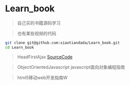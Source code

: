 # Learn_book
> 自己买的书籍源码学习

> 也有某些视频的代码
~~~ bash
git clone git@github.com:xiaotiandada/Learn_book.git
cd Learn_book
~~~

> HeadFirstAjax [SourceCode]( https://resources.oreilly.com/examples/9780596515782)


> ObjectOrientedJavascript javascript面向对象编程指南

> html5移动web开发指南W